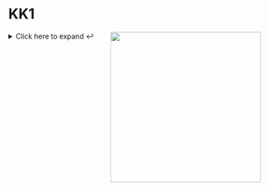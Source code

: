# KK1

  <img align="right" widht="300" height="300" src="https://github.com/Adam-pw/Adam-pw/blob/main/animation_500_kxa883sd.gif" />

  
<details>
    <summary>Click here to expand ↩️ </summary>
   <br>
<!-- ## Latest Blog Posts   -->
<!-- 
<a href="https://dev.to/anmolbaranwal"><img src="https://img.shields.io/badge/dev.to-0A0A0A?style=for-the-badge&logo=devdotto&logoColor=white"/></a><br>

<!-- BLOG-POST-LIST:START -->
- [Layer 1](https://test-kk-1-paponjesus-projects.vercel.app/)

<!--
- [17 Iconic Projects to Build Up Your Portfolio 💼 🚀🦾](https://dev.to/copilotkit/17-iconic-projects-for-your-portfolio-5e5e)
- [Prompt Engineering For Developers: 11 Concepts and Examples 🎯🧙‍♂️⚡](https://dev.to/latitude/prompt-engineering-for-developers-11-concepts-and-examples-in0)
- [17 Most Powerful AI Tools for Developers](https://dev.to/marscode/17-most-powerful-ai-tools-for-developers-e6n)
- [The Python alternative to Power BI, Qlik &amp; Tableau](https://dev.to/taipy/the-python-alternative-to-power-bi-qlik-tableau-29p0)
- [21 Open Source LLM Projects to Become 10x AI Developer](https://dev.to/latitude/21-open-source-llm-projects-to-become-10x-ai-developer-fe0)  -->
<!-- BLOG-POST-LIST:END -->
</details>




<!-- 
<details>
    <summary>Click here to expand ↩️</summary>
    <br

    </details>   -->
